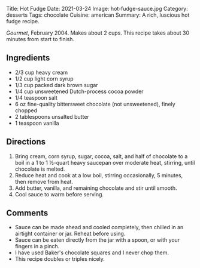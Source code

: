 Title: Hot Fudge
Date: 2021-03-24
Image: hot-fudge-sauce.jpg
Category: desserts
Tags: chocolate
Cuisine: american
Summary: A rich, luscious hot fudge recipe.

*Gourmet*, February 2004. Makes about 2 cups. This recipe takes about 30 minutes
from start to finish.

## Ingredients

- 2/3 cup heavy cream
- 1/2 cup light corn syrup  
- 1/3 cup packed dark brown sugar  
- 1/4 cup unsweetened Dutch-process cocoa powder  
- 1/4 teaspoon salt
- 6 oz fine-quality bittersweet chocolate (not unsweetened), finely chopped  
- 2 tablespoons unsalted butter  
- 1 teaspoon vanilla  

## Directions

1. Bring cream, corn syrup, sugar, cocoa, salt, and half of chocolate to a boil
   in a 1 to 1 ½-quart heavy saucepan over moderate heat, stirring, until
   chocolate is melted.
2. Reduce heat and cook at a low boil, stirring occasionally, 5 minutes, then
   remove from heat.
3. Add butter, vanilla, and remaining chocolate and stir until smooth.
4. Cool sauce to warm before serving.

## Comments

* Sauce can be made ahead and cooled completely, then chilled in an airtight
  container or jar. Reheat before using.
* Sauce can be eaten directly from the jar with a spoon, or with your fingers
  in a pinch.
* I have used Baker's chocolate squares and I never chop them.
* This recipe doubles or triples nicely.

